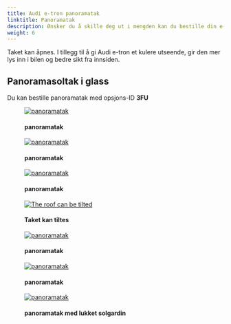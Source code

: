 ```yaml
---
title: Audi e-tron panoramatak
linktitle: Panoramatak
description: Ønsker du å skille deg ut i mengden kan du bestille din e-tron med panoramatak.
weight: 6
---
```

<!-- markdownlint-disable MD033 -->

Taket kan åpnes. I tillegg til å gi Audi e-tron et kulere utseende, gir den mer lys inn i bilen og bedre sikt fra innsiden.

## Panoramasoltak i glass

Du kan bestille panoramatak med opsjons-ID **3FU**


<figure>
    <a href="https://media.electrichasgoneaudi.net/multimedia/models/e-tron/exterior/panoramicroof/panoramaroof.png">
        <img src="https://media.electrichasgoneaudi.net/multimedia/models/e-tron/exterior/panoramicroof/panoramaroofs.png" class="img-fluid" alt="panoramatak" title="panoramatak">
    </a>
    <figcaption><h4>panoramatak</h4></figcaption>
</figure>

<figure>
    <a href="https://media.electrichasgoneaudi.net/multimedia/models/e-tron/exterior/panoramicroof/panoramaroof_front_left.jpg">
        <img src="https://media.electrichasgoneaudi.net/multimedia/models/e-tron/exterior/panoramicroof/panoramaroof_front_left.jpg" class="img-fluid" alt="panoramatak" title="panoramatak">
    </a>
    <figcaption><h4>panoramatak</h4></figcaption>
</figure>

<figure>
    <a href="https://media.electrichasgoneaudi.net/multimedia/models/e-tron/exterior/panoramicroof/panoramaroof_front_right.jpg">
        <img src="https://media.electrichasgoneaudi.net/multimedia/models/e-tron/exterior/panoramicroof/panoramaroof_front_rights.jpg" class="img-fluid" alt="panoramatak" title="panoramatak">
    </a>
    <figcaption><h4>panoramatak</h4></figcaption>
</figure>

<figure>
    <a href="https://media.electrichasgoneaudi.net/multimedia/models/e-tron/exterior/panoramicroof/panoramaroof_inside.jpg">
        <img src="https://media.electrichasgoneaudi.net/multimedia/models/e-tron/exterior/panoramicroof/panoramaroof_insides.jpg" class="img-fluid" alt="The roof can be tilted" title="The roof can be tilted">
    </a>
    <figcaption><h4>Taket kan tiltes</h4></figcaption>
</figure>

<figure>
    <a href="https://media.electrichasgoneaudi.net/multimedia/models/e-tron/exterior/panoramicroof/panoramaroof_inside_2.jpg">
        <img src="https://media.electrichasgoneaudi.net/multimedia/models/e-tron/exterior/panoramicroof/panoramaroof_inside_2s.jpg" class="img-fluid" alt="panoramatak" title="panoramatak">
    </a>
    <figcaption><h4>panoramatak</h4></figcaption>
</figure>

<figure>
    <a href="https://media.electrichasgoneaudi.net/multimedia/models/e-tron/exterior/panoramicroof/panoramaroof_rear.jpg">
        <img src="https://media.electrichasgoneaudi.net/multimedia/models/e-tron/exterior/panoramicroof/panoramaroof_rears.jpg" class="img-fluid" alt="panoramatak" title="panoramatak">
    </a>
    <figcaption><h4>panoramatak</h4></figcaption>
</figure>

<figure>
    <a href="https://media.electrichasgoneaudi.net/multimedia/models/e-tron/exterior/panoramicroof/closedcurtain.jpg">
        <img src="https://media.electrichasgoneaudi.net/multimedia/models/e-tron/exterior/panoramicroof/closedcurtains.jpg" class="img-fluid" alt="panoramatak" title="panoramatak">
    </a>
    <figcaption><h4>panoramatak med lukket solgardin</h4></figcaption>
</figure>
